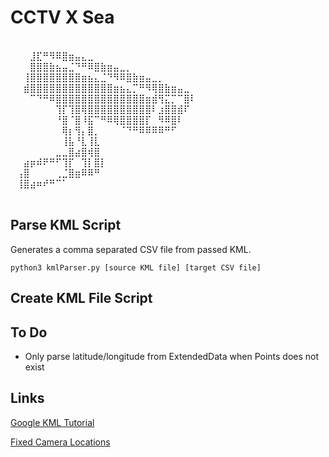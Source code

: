 # CCTV X Sea
⠀⠀⠀⠀⠀⠀⠀⠀⠀⠀⠀⠀⠀⠀⠀⠀⠀⠀⠀⠀⠀⠀⠀⠀⠀⠀⠀⠀⠀⠀
⠀⠀⠀⣸⣏⠛⠻⠿⣿⣶⣤⣄⣀⠀⠀⠀⠀⠀⠀⠀⠀⠀⠀⠀⠀⠀⠀⠀⠀⠀
⠀⠀⠀⣿⣿⣿⣷⣦⣤⣈⠙⠛⠿⣿⣷⣶⣤⣀⡀⠀⠀⠀⠀⠀⠀⠀⠀⠀⠀⠀
⠀⠀⢸⣿⣿⣿⣿⣿⣿⣿⣿⣶⣦⣄⣈⠙⠻⠿⣿⣷⣶⣤⣀⡀⠀⠀⠀⠀⠀⠀
⠀⠀⣾⣿⣿⣿⣿⣿⣿⣿⣿⣿⣿⣿⣿⣿⣶⣦⣄⡉⠛⠻⢿⣿⣷⣶⣤⣀⠀⠀
⠀⠀⠀⠉⠙⠛⠿⣿⣿⣿⣿⣿⣿⣿⣿⣿⣿⣿⣿⣿⣿⣶⣾⢻⣍⡉⠉⣿⠇⠀
⠀⠀⠀⠀⠀⠀⠀⢹⡏⢹⣿⢿⣿⣿⣿⣿⣿⣿⣿⣿⣿⣿⠇⣰⣿⣿⣾⠏⠀⠀
⠀⠀⠀⠀⠀⠀⠀⠘⣿⠈⣿⠸⣯⠉⠛⠿⢿⣿⣿⣿⣿⡏⠀⠻⠿⣿⠇⠀⠀⠀
⠀⠀⠀⠀⠀⠀⠀⠀⢿⡆⢻⡄⣿⡀⠀⠀⠀⠈⠙⠛⠿⠿⠿⠿⠛⠋⠀⠀⠀⠀
⠀⠀⠀⠀⠀⠀⠀⠀⢸⣧⠘⣇⢸⣇⠀⠀⠀⠀⠀⠀⠀⠀⠀⠀⠀⠀⠀⠀⠀⠀
⠀⠀⠀⠀⠀⠀⠀⣀⣀⣿⣴⣿⢾⣿⠀⠀⠀⠀⠀⠀⠀⠀⠀⠀⠀⠀⠀⠀⠀⠀
⠀⠀⣴⡶⠾⠟⠛⠋⢹⡏⠀⢹⡇⣿⡇⠀⠀⠀⠀⠀⠀⠀⠀⠀⠀⠀⠀⠀⠀⠀
⠀⢠⣿⠀⠀⠀⠀⢀⣈⣿⣶⠿⠿⠛⠀⠀⠀⠀⠀⠀⠀⠀⠀⠀⠀⠀⠀⠀⠀⠀
⠀⢸⣿⣴⠶⠞⠛⠉⠁⠀⠀⠀⠀⠀⠀⠀⠀⠀⠀⠀⠀⠀⠀⠀⠀⠀⠀⠀⠀⠀ ⠀⠀⠀⠀⠀⠀⠀⠀⠀⠀⠀⠀⠀⠀⠀⠀⠀⠀⠀⠀⠀⠀⠀⠀⠀⠀⠀

## Parse KML Script
Generates a comma separated CSV file from passed KML.

``python3 kmlParser.py [source KML file] [target CSV file]``

## Create KML File Script

## To Do
* Only parse latitude/longitude from ExtendedData when Points does not exist

## Links
[Google KML Tutorial](https://developers.google.com/kml/documentation/kml_tut)

[Fixed Camera Locations](https://www.google.com/maps/d/viewer?mid=1AiC0i5XrZ4f6YsqT1-bp8ezoGL_l1fm-&femb=1&ll=50.75395600000002%2C-1.8002420000000008&z=10)
